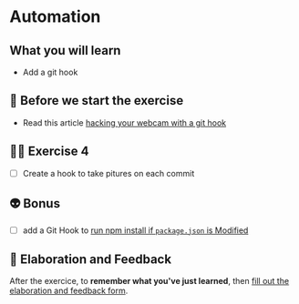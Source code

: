 # Automation

## What you will learn

- Add a git hook

## 👾 Before we start the exercise

- Read this article [hacking your webcam with a git hook](https://github.com/flexbox/davidl/blob/master/source/blog/articles/2016-05-04-gitshot.html.md)

## 👨‍🚀 Exercise 4

- [ ] Create a hook to take pitures on each commit

## 👽 Bonus

- [ ] add a Git Hook to [run npm install if `package.json` is Modified](https://davidwalsh.name/git-hook-npm-install-package-json-modified)

## 🏅 Elaboration and Feedback

After the exercice, to __remember what you've just learned__, then [fill out the elaboration and feedback form](https://airtable.com/shrBuZqOJL5UeLLF1?prefill_Name=GitHub%20102&prefill_Exercice=04).
